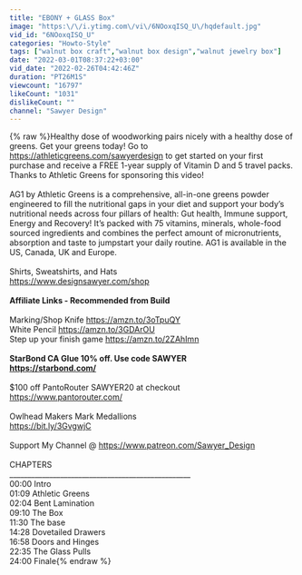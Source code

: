 ```yaml
---
title: "EBONY + GLASS Box"
image: "https:\/\/i.ytimg.com\/vi\/6NOoxqISQ_U\/hqdefault.jpg"
vid_id: "6NOoxqISQ_U"
categories: "Howto-Style"
tags: ["walnut box craft","walnut box design","walnut jewelry box"]
date: "2022-03-01T08:37:22+03:00"
vid_date: "2022-02-26T04:42:46Z"
duration: "PT26M1S"
viewcount: "16797"
likeCount: "1031"
dislikeCount: ""
channel: "Sawyer Design"
---
```

{% raw %}Healthy dose of woodworking pairs nicely with a healthy dose of greens. Get your greens today! Go to <a rel="nofollow" target="blank" href="https://athleticgreens.com/sawyerdesign">https://athleticgreens.com/sawyerdesign</a> to get started on your first purchase and receive a FREE 1-year supply of Vitamin D and 5 travel packs. Thanks to Athletic Greens for sponsoring this video!<br /><br />AG1 by Athletic Greens is a comprehensive, all-in-one greens powder engineered to fill the nutritional gaps in your diet and support your body’s nutritional needs across four pillars of health: Gut health, Immune support, Energy and Recovery! It’s packed with 75 vitamins, minerals, whole-food sourced ingredients and combines the perfect amount of micronutrients, absorption and taste to jumpstart your daily routine. AG1 is available in the US, Canada, UK and Europe.<br /><br />Shirts, Sweatshirts, and Hats<br /><a rel="nofollow" target="blank" href="https://www.designsawyer.com/shop">https://www.designsawyer.com/shop</a><br />__________________________________________________<br />Affiliate Links - Recommended from Build<br />__________________________________________________<br />Marking/Shop Knife <a rel="nofollow" target="blank" href="https://amzn.to/3oTpuQY">https://amzn.to/3oTpuQY</a><br />White Pencil <a rel="nofollow" target="blank" href="https://amzn.to/3GDArOU">https://amzn.to/3GDArOU</a><br />Step up your finish game <a rel="nofollow" target="blank" href="https://amzn.to/2ZAhImn">https://amzn.to/2ZAhImn</a><br />__________________________________________________<br />StarBond CA Glue 10% off. Use code SAWYER   <br /><a rel="nofollow" target="blank" href="https://starbond.com/">https://starbond.com/</a><br />__________________________________________________<br />$100 off PantoRouter SAWYER20 at checkout <br /><a rel="nofollow" target="blank" href="https://www.pantorouter.com/">https://www.pantorouter.com/</a><br /><br />Owlhead Makers Mark Medallions<br /> <a rel="nofollow" target="blank" href="https://bit.ly/3GvgwjC">https://bit.ly/3GvgwjC</a><br /><br />Support My Channel @  <a rel="nofollow" target="blank" href="https://www.patreon.com/Sawyer_Design">https://www.patreon.com/Sawyer_Design</a><br /><br />CHAPTERS<br />__________________________________________________<br />00:00 Intro<br />01:09 Athletic Greens<br />02:04 Bent Lamination<br />09:10 The Box<br />11:30 The base<br />14:28 Dovetailed Drawers<br />16:58 Doors and Hinges<br />22:35 The Glass Pulls<br />24:00 Finale{% endraw %}
